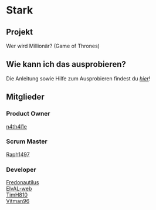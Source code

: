 # Stark

## Projekt
Wer wird Millionär? (Game of Thrones)

## Wie kann ich das ausprobieren?
Die Anleitung sowie Hilfe zum Ausprobieren findest du [*hier*](Documentation/Spieleanleitung.pdf)!

## Mitglieder
### Product Owner
[n4th4l1e](https://github.com/n4th4l1e)

### Scrum Master
[Raph1497](https://github.com/Raph1497)

### Developer
[Fredonautilus](https://github.com/Fredonautilus)  
[ElvAL-web](https://github.com/ElvAL-web)  
[TimH810](https://github.com/TimH810)  
[Vitman96](https://github.com/Vitman96)  
